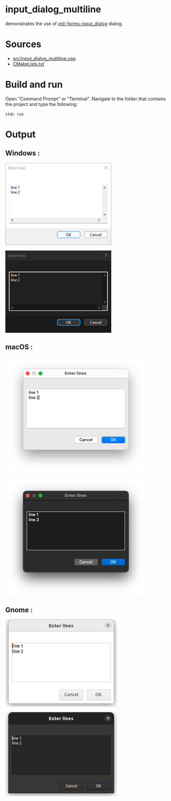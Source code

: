 # input_dialog_multiline

demonstrates the use of [xtd::forms::input_dialog](https://codedocs.xyz/gammasoft71/xtd/classxtd_1_1forms_1_1input__dialog.html) dialog.

# Sources

* [src/input_dialog_multiline.cpp](src/input_dialog_multiline.cpp)
* [CMakeLists.txt](CMakeLists.txt)

# Build and run

Open "Command Prompt" or "Terminal". Navigate to the folder that contains the project and type the following:

```shell
xtdc run
```

# Output

## Windows :

![Screenshot](../../../../docs/pictures/examples/input_dialog_multiline_w.png)

![Screenshot](../../../../docs/pictures/examples/input_dialog_multiline_wd.png)

## macOS :

![Screenshot](../../../../docs/pictures/examples/input_dialog_multiline_m.png)

![Screenshot](../../../../docs/pictures/examples/input_dialog_multiline_md.png)

## Gnome :

![Screenshot](../../../../docs/pictures/examples/input_dialog_multiline_g.png)

![Screenshot](../../../../docs/pictures/examples/input_dialog_multiline_gd.png)
